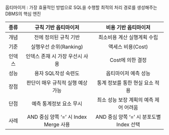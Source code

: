 옵티마이저 : 가장 효율적인 방법으로 SQL을 수행할 최적의 처리 경로를 생성해주는 DBMS의 핵심 엔진


|종류|규칙 기반 옵티마이저|비용 기반 옵티마이저|
|:------:|:---:|:---:|
|개념|전에 정의된 규칙 기반|최소비용 계산 실행계획 수립
|기준|실행우선 순위(Ranking)|액세스 비용(Cost)
|인덱스|인덱스 존재 시 가장 우선시 사용|Cost에 의한 결정
|성능|용자 SQL작성 숙련도|옵티마이저 예측 성능
|장점|판단이 매우 규칙적 실행 예상 가능|통계 정보를 통한 현실 요소 적용
|단점|예측 통계정보 요소 무시|최소 성능 보장 계획의 예측 제어 어려움
|사례|AND 중심 양쪽 ‘=’ 시 Index Merge 사용|AND 중심 양쪽 ‘=’ 시 분포도별 Index 선택
